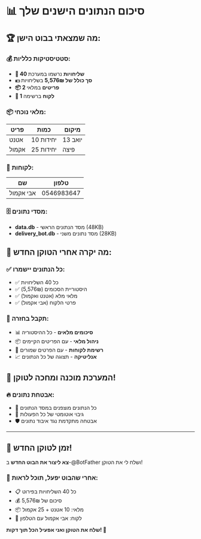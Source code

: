 # 📊 סיכום הנתונים הישנים שלך

## 🏆 **מה שמצאתי בבוט הישן:**

### 💰 **סטטיסטיקות כלליות:**
- **📝 40 שליחויות** נרשמו במערכת
- **💵 סך כולל של 5,576₪** בשליחויות
- **📦 2 פריטים** במלאי
- **👤 1 לקוח** ברשימה

### 📦 **מלאי נוכחי:**
| פריט | כמות | מיקום |
|------|------|--------|
| אטנט | 10 יחידות | 13 יואב |
| אקמול | 25 יחידות | פיצה |

### 👥 **לקוחות:**
| שם | טלפון |
|-----|--------|
| אבי אקמול | 0546983647 |

### 🗄️ **מסדי נתונים:**
- **data.db** - מסד הנתונים הראשי (48KB)
- **delivery_bot.db** - מסד נתונים משני (28KB)

## 🔄 **מה יקרה אחרי הטוקן החדש:**

### ✅ **כל הנתונים יישמרו:**
- ✅ כל 40 השליחויות
- ✅ היסטוריית הסכומים (5,576₪)
- ✅ מלאי מלא (אטנט ואקמול)
- ✅ פרטי הלקוח (אבי אקמול)

### 🚀 **תקבל בחזרה:**
- 📊 **סיכומים מלאים** - כל ההיסטוריה
- 📦 **ניהול מלאי** - עם הפריטים הקיימים
- 👥 **רשימת לקוחות** - עם הפרטים שמורים
- 📈 **אנליטיקה** - תצוגה של כל הנתונים

## 🎯 **המערכת מוכנה ומחכה לטוקן!**

### 🔥 **אבטחת נתונים:**
- 🔐 כל הנתונים מוצפנים במסד הנתונים
- 💾 גיבוי אוטומטי של כל הפעולות
- 🛡️ אבטחה מתקדמת נגד איבוד נתונים

---

## 📲 **זמן לטוקן החדש!**

**צא ליצור את הבוט החדש** ב-@BotFather ושלח לי את הטוקן!

### 🎊 **אחרי שהבוט יפעל, תוכל לראות:**
- 📋 כל 40 השליחויות בפירוט
- 💰 סיכום של 5,576₪
- 📦 מלאי: 10 אטנט + 25 אקמול
- 👤 לקוח: אבי אקמול עם הטלפון

**שלח את הטוקן ואני אפעיל הכל תוך דקות! 🚀**